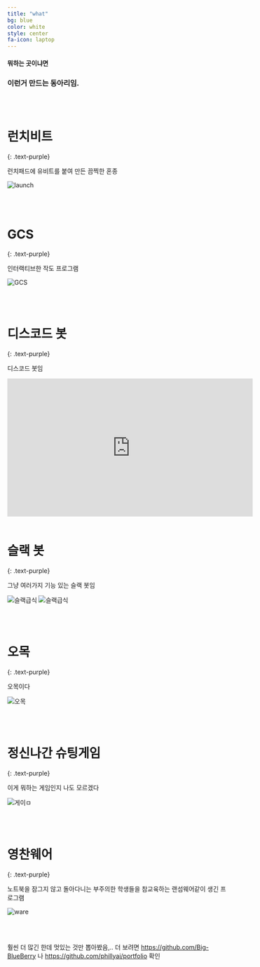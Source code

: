 ```yaml
---
title: "what"
bg: blue
color: white
style: center
fa-icon: laptop
---
```


#### 뭐하는 곳이냐면

### 이런거 만드는 동아리임.

<br>
<br>

# **런치비트**
{: .text-purple}

런치패드에 유비트를 붙여 만든 끔찍한 혼종

![launch](/img/launch.png)

<br>
<br>

# **GCS**
{: .text-purple}

인터랙티브한 작도 프로그램

![GCS](/img/gcs.png)

<br>
<br>

# **디스코드 봇**
{: .text-purple}

디스코드 봇임

<iframe width="560" height="315" src="https://www.youtube.com/embed/vI0WbZdmRtw" frameborder="0" allow="autoplay; encrypted-media" allowfullscreen></iframe>

<br>
<br>

# **슬랙 봇**
{: .text-purple}

그냥 여러가지 기능 있는 슬랙 봇임

![슬랙급식](/img/slack1.png)
![슬랙급식](/img/slack2.png)

<br>
<br>

# **오목**
{: .text-purple}

오목이다

![오목](/img/omok.png)

<br>
<br>

# 정신나간 **슈팅게임**
{: .text-purple}

이게 뭐하는 게임인지 나도 모르겠다

![게이ㅁ](/img/shoot.png)

<br>
<br>

# **영찬웨어**
{: .text-purple}

노트북을 잠그지 않고 돌아다니는 부주의한 학생들을 참교육하는 랜섬웨어같이 생긴 프로그램

![ware](/img/ware.jpg)

<br>
<br>

훨씬 더 많긴 한데 멋있는 것만 뽑아봤음,.. 더 보려면 https://github.com/Big-BlueBerry 나 https://github.com/phillyai/portfolio 확인